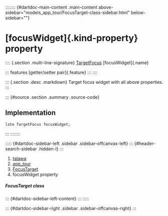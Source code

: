 :::::::: {#dartdoc-main-content .main-content above-sidebar="models_app_tour/FocusTarget-class-sidebar.html" below-sidebar=""}
<div>

# [focusWidget]{.kind-property} property

</div>

:::: {.section .multi-line-signature}
[TargetFocus](https://pub.dev/documentation/tutorial_coach_mark/1.2.12/tutorial_coach_mark/TargetFocus-class.html)
[focusWidget]{.name}

::: features
[getter/setter pair]{.feature}
:::
::::

::: {.section .desc .markdown}
Target focus widget with all above properties.
:::

::: {#source .section .summary .source-code}
## Implementation

``` language-dart
late TargetFocus focusWidget;
```
:::
::::::::

::::: {#dartdoc-sidebar-left .sidebar .sidebar-offcanvas-left}
::: {#header-search-sidebar .hidden-l}
:::

1.  [talawa](../../index.html)
2.  [app_tour](../../models_app_tour/)
3.  [FocusTarget](../../models_app_tour/FocusTarget-class.html)
4.  focusWidget property

##### FocusTarget class

::: {#dartdoc-sidebar-left-content}
:::
:::::

::: {#dartdoc-sidebar-right .sidebar .sidebar-offcanvas-right}
:::
